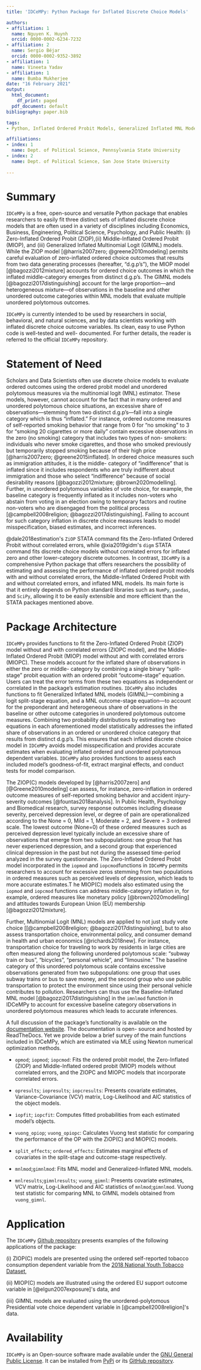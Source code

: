 ```yaml
---
title: 'IDCeMPy: Python Package for Inflated Discrete Choice Models'

authors:
- affiliation: 1
  name: Nguyen K. Huynh
  orcid: 0000-0002-6234-7232
- affiliation: 2
  name: Sergio Béjar
  orcid: 0000-0002-9352-3892
- affiliation: 1
  name: Vineeta Yadav
- affiliation: 1
  name: Bumba Mukherjee
date: "16 February 2021"
output:
  html_document:
    df_print: paged
  pdf_document: default
bibliography: paper.bib

tags:
- Python, Inflated Ordered Probit Models, Generalized Inflated MNL Models

affiliations:
- index: 1
  name: Dept. of Political Science, Pennsylvania State University
- index: 2
  name: Dept. of Political Science, San Jose State University
  
---
```

# Summary
`IDCeMPy` is a free, open-source and versatile Python package that enables
researchers to easily fit three distinct sets of inflated discrete choice models that
are often used in a variety of disciplines including Economics, Business, Engineering, Political
Science, Psychology, and Public Health: (i) Zero-Inflated Ordered Probit (ZIOP),(ii)
Middle-Inflated Ordered Probit (MIOP), and (iii) Generalized Inflated Multinomial
Logit (GIMNL) models. While the ZIOP model [@harris2007zero; @greene2010modeling] permits careful evaluation 
of zero-inflated ordered choice outcomes that results from two data generating
processes (hereafter, “d.g.p’s”), the MIOP model [@bagozzi2012mixture]
accounts for ordered choice outcomes in which the inflated middle-category emerges 
from distinct d.g.p’s. The GIMNL models [@bagozzi2017distinguishing] account for the large proportion—and heterogeneous
mixture—of observations in the baseline and other unordered outcome
categories within MNL models that evaluate multiple unordered polytomous
outcomes.

`IDCeMPy` is currently intended to be used by researchers in social, behavioral,
and natural sciences, and by data scientists working with inflated discrete choice
outcome variables. Its clean, easy to use Python code is well-tested and well-
documented. For further details, the reader is referred to the official `IDCeMPy`
repository.

# Statement of Need
Scholars and Data Scientists often use discrete choice models to evaluate
ordered outcomes using the ordered probit model and unordered polytomous
measures via the multinomial logit (MNL) estimator. These models, however,
cannot account for the fact that in many ordered and unordered polytomous
choice situations, an excessive share of observations—stemming from two
distinct d.g.p’s—fall into a single category which is thus “inflated.” For instance,
ordered outcome measures of self-reported smoking behavior that range from 0
for “no smoking” to 3 for “smoking 20 cigarettes or more daily” contain excessive
observations in the zero (no smoking) category that includes two types of non-
smokers: individuals who never smoke cigarettes, and those who smoked
previously but temporarily stopped smoking because of their high price
[@harris2007zero; @greene2015inflated].
In ordered choice measures such as immigration attitudes, it is the middle-
category of “indifference” that is inflated since it includes respondents who are
truly indifferent about immigration and those who select “indifference” because of
social desirability reasons [@bagozzi2012mixture; @brown2020modelling].
Further, in unordered polytomous variables of vote choice, for example, the
baseline category is frequently inflated as it includes non-voters who abstain from
voting in an election owing to temporary factors and routine non-voters who are 
disengaged from the political process [@campbell2008religion; @bagozzi2017distinguishing]. 
Failing to account for such category inflation in
discrete choice measures leads to model misspecification, biased estimates, and
incorrect inferences.

@dale2018estimation's `ZiOP` STATA command fits the Zero-Inflated Ordered
Probit without correlated errors, while @xia2019gidm's `digm` STATA command
fits discrete choice models without correlated errors for inflated zero and other
lower-category discrete outcomes. In contrast, `IDCeMPy` is a comprehensive
Python package that offers researchers the possibility of estimating and
assessing the performance of inflated ordered probit models with and without
correlated errors, the Middle-Inflated Ordered Probit with and without correlated errors,
and inflated MNL models. Its main forte is that it entirely depends on Python standard libraries such as 
`NumPy`, `pandas`, and `SciPy`, allowing it to be easily extensible and more efficient 
than the STATA packages mentioned above.

# Package Architecture
`IDCeMPy` provides functions to fit the Zero-Inflated Ordered Probit (ZIOP) model
without and with correlated errors (ZIOPC model), and the Middle-Inflated
Ordered Probit (MIOP) model without and with correlated errors (MIOPC). These
models account for the inflated share of observations in either the zero or middle-
category by combining a single binary “split-stage” probit equation with an
ordered probit “outcome-stage” equation. Users can treat the error terms from
these two equations as independent or correlated in the package’s estimation
routines. `IDCeMPy` also includes functions to fit Generalized Inflated MNL models
(GIMNL)—combining a logit split-stage equation, and a MNL outcome-stage
equation—to account for the preponderant and heterogeneous share of
observations in the baseline or other outcome categories in unordered
polytomous outcome measures. Combining two probability distributions by
estimating two equations in each aforementioned model statistically addresses
the inflated share of observations in an ordered or unordered choice category
that results from distinct d.g.p’s. This ensures that each inflated discrete choice
model in `IDCeMPy` avoids model misspecification and provides accurate estimates
when evaluating inflated ordered and unordered polytomous dependent
variables. `IDCeMPy` also provides functions to assess each included model’s
goodness-of-fit, extract marginal effects, and conduct tests for model
comparison. 

The ZIOP(C) models developed by [@harris2007zero] and
[@Greene2010modeling] can assess, for instance, zero-inflation in ordered outcome
measures of self-reported smoking behavior and accident injury-severity
outcomes [@fountas2018analysis]. In Public Health, Psychology and Biomedical
research, survey response outcomes including disease severity, perceived
depression level, or degree of pain are operationalized according to the None =
0, Mild = 1, Moderate = 2, and Severe = 3 ordered scale. The lowest outcome
(None=0) of these ordered measures such as perceived depression level
typically include an excessive share of observations that emerge from two
subpopulations: one group that has never experienced depression, and a second
group that experienced clinical depression in the past but not during the
assessed time-period analyzed in the survey questionnaire. The Zero-Inflated Ordered 
Probit model incorporated in the `iopmod` and `iopcmod`functions in `IDCeMPy`
permits researchers to account for excessive zeros stemming from two
populations in ordered measures such as perceived levels of depression, 
which leads to more accurate estimates.T he MIOP(C) models also estimated using the `iopmod` and `iopcmod` functions
can address middle-category inflation in, for example,
ordered measures like monetary policy [@brown2020modelling] and attitudes
towards European Union (EU) membership [@bagozzi2012mixture].

Further, Multinomial Logit (MNL) models are applied to not just study vote choice
[[@campbell2008religion; @bagozzi2017distinguishing], but to also assess
transportation choice, environmental policy, and consumer demand in health and
urban economics [@richards2018new]. For instance, transportation choice for
traveling to work by residents in large cities are often measured along the
following unordered polytomous scale: “subway train or bus”, “bicycles”,
“personal vehicle”, and “limousine.” The baseline category of this unordered
polytomous scale contains excessive observations generated from two
subpopulations: one group that uses subway trains or bus to save money, and
the second group who use public transportation to protect the environment since
using their personal vehicle contributes to pollution. Researchers can thus use 
the Baseline-Inflated MNL model [@bagozzi2017distinguishing] in the `imnlmod` 
function in IDCeMPy to account for excessive baseline category observations in unordered
polytomous measures which leads to accurate inferences.

A full discussion of the package’s functionality is available on the [documentation
website](https://idcempy.readthedocs.io/en/latest/). The documentation is open-
source and hosted by ReadTheDocs. Yet we provide below a brief survey of the
main functions included in IDCeMPy, which are estimated via MLE using Newton
numerical optimization methods.

* `opmod`; `iopmod`; `iopcmod`: Fits the ordered probit model, the Zero-Inflated (ZIOP) and Middle-Inflated ordered probit (MIOP) models without correlated errors, and the ZIOPC and MIOPC models that incorporate correlated errors.

* `opresults`; `iopresults`; `iopcresults`: Presents covariate estimates, Variance-Covariance (VCV) matrix, Log-Likelihood and AIC statistics of the object models.

* `iopfit`; `iopcfit`: Computes fitted probabilities from each estimated model’s objects.

* `vuong_opiop`; `vuong_opiopc`: Calculates Vuong test statistic for comparing the performance of the OP with the ZiOP(C) and MiOP(C) models.

* `split_effects`; `ordered_effects`: Estimates marginal effects of covariates in the split-stage and outcome-stage respectively. 

* `mnlmod`;`gimnlmod`: Fits MNL model and Generalized-Inflated MNL models.

* `mnlresults`;`gimnlresults`; `vuong_gimnl`: Presents covariate estimates, VCV matrix, Log-Likelihood and AIC statistics of `mnlmod`;`gimnlmod`. Vuong test statistic for comparing MNL to GIMNL models obtained from `vuong_gimnl`. 

# Application

The `IDCeMPy` [Github repository](https://github.com/hknd23/idcempy) presents
examples of the following applications of the package:

(i) ZIOP(C) models are presented using the ordered self-reported
tobacco consumption dependent variable from the [2018 National
Youth Tobacco Dataset](https://www.cdc.gov/tobacco/data_statistics/surveys/nyts/index.htm),

(ii) MIOP(C) models are illustrated using the ordered EU support
outcome variable in [@elgun2007exposure]'s data, and

(iii) GIMNL models are evaluated using the unordered-polytomous Presidential vote choice 
dependent variable in [@campbell2008religion]'s data.

# Availability 
`IDCeMPy` is an Open-source software made available under the [GNU General Public License](https://www.gnu.org/licenses/gpl-3.0). 
It can be installed from [PyPi](https://pypi.org/) or its [GitHub repository](https://github.com/hknd23/idcempy). 








